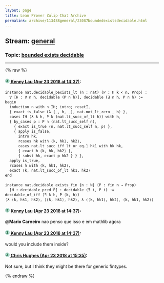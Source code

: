 ```yaml
---
layout: page
title: Lean Prover Zulip Chat Archive 
permalink: archive/113488general/23087boundedexistsdecidable.html
---
```


## Stream: [general](index.html)
### Topic: [bounded exists decidable](23087boundedexistsdecidable.html)

---


{% raw %}
#### [![Click to go to Zulip](../../assets/img/zulip2.png) Kenny Lau (Apr 23 2018 at 14:37)](https://leanprover.zulipchat.com/#narrow/stream/113488-general/topic/bounded%20exists%20decidable/near/125567139):
```lean
instance nat.decidable_bexists_lt (n : nat) (P : Π k < n, Prop) :
  ∀ [H : ∀ n h, decidable (P n h)], decidable (∃ n h, P n h) :=
begin
  induction n with n IH; intro; resetI,
  { exact is_false (λ ⟨_, h, _⟩, nat.not_lt_zero _ h) },
  cases IH (λ k h, P k (nat.lt_succ_of_lt h)) with h,
  { by_cases p : P n (nat.lt_succ_self n),
    { exact is_true ⟨n, nat.lt_succ_self n, p⟩ },
    { apply is_false,
      intro hk,
      rcases hk with ⟨k, hk1, hk2⟩,
      cases nat.lt_succ_iff_lt_or_eq.1 hk1 with hk hk,
      { exact h ⟨k, hk, hk2⟩ },
      { subst hk, exact p hk2 } } },
  apply is_true,
  rcases h with ⟨k, hk1, hk2⟩,
  exact ⟨k, nat.lt_succ_of_lt hk1, hk2⟩
end

instance nat.decidable_exists_fin {n : ℕ} (P : fin n → Prop)
  [H : decidable_pred P] : decidable (∃ i, P i) :=
decidable_of_iff (∃ k h, P ⟨k, h⟩)
⟨λ ⟨k, hk1, hk2⟩, ⟨⟨k, hk1⟩, hk2⟩, λ ⟨⟨k, hk1⟩, hk2⟩, ⟨k, hk1, hk2⟩⟩
```

#### [![Click to go to Zulip](../../assets/img/zulip2.png) Kenny Lau (Apr 23 2018 at 14:37)](https://leanprover.zulipchat.com/#narrow/stream/113488-general/topic/bounded%20exists%20decidable/near/125567143):
@**Mario Carneiro** nao penso que isso e em mathlib agora

#### [![Click to go to Zulip](../../assets/img/zulip2.png) Kenny Lau (Apr 23 2018 at 14:37)](https://leanprover.zulipchat.com/#narrow/stream/113488-general/topic/bounded%20exists%20decidable/near/125567144):
would you include them inside?

#### [![Click to go to Zulip](../../assets/img/zulip2.png) Chris Hughes (Apr 23 2018 at 15:35)](https://leanprover.zulipchat.com/#narrow/stream/113488-general/topic/bounded%20exists%20decidable/near/125569210):
Not sure, but I think they might be there for generic fintypes.


{% endraw %}
